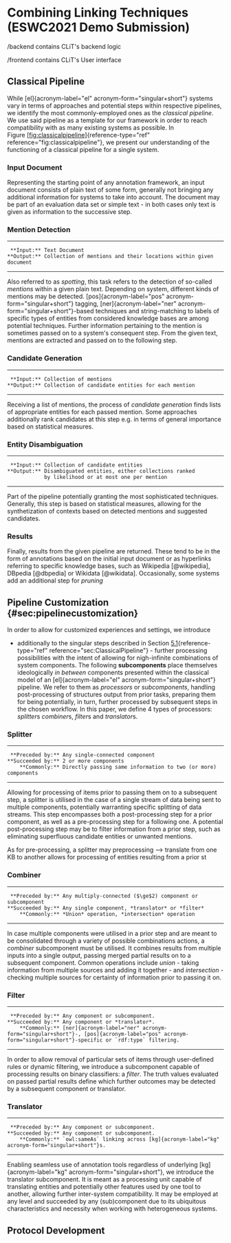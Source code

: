 # Combining Linking Techniques (ESWC2021 Demo Submission)
/backend contains CLiT's backend logic

/frontend contains CLiT's User interface

Classical Pipeline
------------------

While [el]{acronym-label="el" acronym-form="singular+short"} systems
vary in terms of approaches and potential steps within respective
pipelines, we identify the most commonly-employed ones as the *classical
pipeline*. We use said pipeline as a template for our framework in order
to reach compatibility with as many existing systems as possible. In
Figure [\[fig:classicalpipeline\]](#fig:classicalpipeline){reference-type="ref"
reference="fig:classicalpipeline"}, we present our understanding of the
functioning of a classical pipeline for a single system.

### Input Document

Representing the starting point of any annotation framework, an input
document consists of plain text of some form, generally not bringing any
additional information for systems to take into account. The document
may be part of an evaluation data set or simple text - in both cases
only text is given as information to the successive step.

### Mention Detection

  ------------- ------------------------------------------------------------------
     **Input:** Text Document
    **Output:** Collection of mentions and their locations within given document
  ------------- ------------------------------------------------------------------

Also referred to as *spotting*, this task refers to the detection of
so-called *mentions* within a given plain text. Depending on system,
different kinds of mentions may be detected. [pos]{acronym-label="pos"
acronym-form="singular+short"} tagging, [ner]{acronym-label="ner"
acronym-form="singular+short"}-based techniques and string-matching to
labels of specific types of entities from considered knowledge bases are
among potential techniques. Further information pertaining to the
mention is sometimes passed on to a system's consequent step. From the
given text, mentions are extracted and passed on to the following step.

### Candidate Generation

  ------------- ---------------------------------------------------
     **Input:** Collection of mentions
    **Output:** Collection of candidate entities for each mention
  ------------- ---------------------------------------------------

Receiving a list of mentions, the process of *candidate generation*
finds lists of appropriate entities for each passed mention. Some
approaches additionally rank candidates at this step e.g. in terms of
general importance based on statistical measures.

### Entity Disambiguation

  ------------- ---------------------------------------------------
     **Input:** Collection of candidate entities
    **Output:** Disambiguated entities, either collections ranked
                by likelihood or at most one per mention
  ------------- ---------------------------------------------------

Part of the pipeline potentially granting the most sophisticated
techniques. Generally, this step is based on statistical measures,
allowing for the synthetization of contexts based on detected mentions
and suggested candidates.

### Results

Finally, results from the given pipeline are returned. These tend to be
in the form of annotations based on the initial input document or as
hyperlinks referring to specific knowledge bases, such as
Wikipedia [@wikipedia], DBpedia [@dbpedia] or Wikidata [@wikidata].
Occasionally, some systems add an additional step for *pruning*

Pipeline Customization {#sec:pipelinecustomization}
----------------------

In order to allow for customized experiences and settings, we introduce
- additionally to the singular steps described in
Section [5.1](#sec:ClassicalPipeline){reference-type="ref"
reference="sec:ClassicalPipeline"} - further processing possibilities
with the intent of allowing for nigh-infinite combinations of system
components. The following **subcomponents** place themselves
ideologically *in between* components presented within the classical
model of an [el]{acronym-label="el" acronym-form="singular+short"}
pipeline. We refer to them as *processors* or *subcomponents*, handling
post-processing of structures output from prior tasks, preparing them
for being potentially, in turn, further processed by subsequent steps in
the chosen workflow. In this paper, we define 4 types of processors:
*splitter*s *combiner*s, *filter*s and *translator*s.

### Splitter

  ------------------- ---------------------------------------------------------------
     **Preceded by:** Any single-connected component
    **Succeeded by:** 2 or more components
        **Commonly:** Directly passing same information to two (or more) components
  ------------------- ---------------------------------------------------------------

Allowing for processing of items prior to passing them on to a
subsequent step, a splitter is utilised in the case of a single stream
of data being sent to multiple components, potentially warranting
specific splitting of data streams. This step encompasses both a
post-processing step for a prior component, as well as a pre-processing
step for a following one. A potential post-processing step may be to
filter information from a prior step, such as eliminating superfluous
candidate entities or unwanted mentions.

As for pre-processing, a splitter may preprocessing --\> translate from
one KB to another allows for processing of entities resulting from a
prior st

### Combiner

  ------------------- -----------------------------------------------------------
     **Preceded by:** Any multiply-connected ($\ge$2) component or subcomponent
    **Succeeded by:** Any single component, *translator* or *filter*
        **Commonly:** *Union* operation, *intersection* operation
  ------------------- -----------------------------------------------------------

In case multiple components were utilised in a prior step and are meant
to be consolidated through a variety of possible combinations actions, a
*combiner* subcomponent must be utilised. It combines results from
multiple inputs into a single output, passing merged partial results on
to a subsequent component. Common operations include *union* - taking
information from multiple sources and adding it together - and
*intersection* - checking multiple sources for certainty of information
prior to passing it on.

### Filter

  ------------------- -------------------------------------------------------------------------------------------------------------------------------------------------------
     **Preceded by:** Any component or subcomponent.
    **Succeeded by:** Any component or *translator*.
        **Commonly:** [ner]{acronym-label="ner" acronym-form="singular+short"}-, [pos]{acronym-label="pos" acronym-form="singular+short"}-specific or `rdf:type` filtering.
  ------------------- -------------------------------------------------------------------------------------------------------------------------------------------------------

In order to allow removal of particular sets of items through
user-defined rules or dynamic filtering, we introduce a subcomponent
capable of processing results on binary classifiers: a *filter*. The
truth values evaluated on passed partial results define which further
outcomes may be detected by a subsequent component or translator.

### Translator

  ------------------- --------------------------------------------------------------------------------------
     **Preceded by:** Any component or subcomponent.
    **Succeeded by:** Any component or subcomponent.
        **Commonly:** `owl:sameAs` linking across [kg]{acronym-label="kg" acronym-form="singular+short"}s.
  ------------------- --------------------------------------------------------------------------------------

Enabling seamless use of annotation tools regardless of underlying
[kg]{acronym-label="kg" acronym-form="singular+short"}, we introduce the
translator subcomponent. It is meant as a processing unit capable of
translating entities and potentially other features used by one tool to
another, allowing further inter-system compatibility. It may be employed
at any level and succeeded by any (sub)component due to its ubiquitous
characteristics and necessity when working with heterogeneous systems.

Protocol Development
--------------------